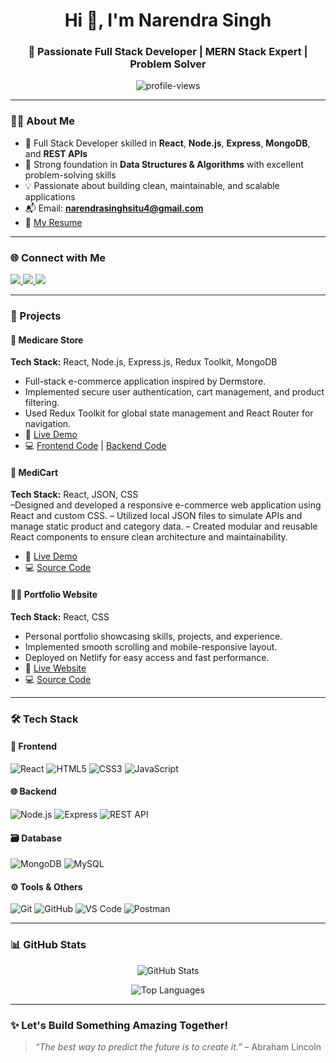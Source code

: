 <h1 align="center">Hi 👋, I'm Narendra Singh</h1>
<h3 align="center">🚀 Passionate Full Stack Developer | MERN Stack Expert | Problem Solver</h3>

<p align="center">
  <img src="https://komarev.com/ghpvc/?username=narendra5305&label=Profile%20views&color=27ae60&style=flat" alt="profile-views" />
</p>

---

### 🧑‍💻 About Me
- 💼 Full Stack Developer skilled in **React**, **Node.js**, **Express**, **MongoDB**, and **REST APIs**  
- 🧠 Strong foundation in **Data Structures & Algorithms** with excellent problem-solving skills  
- 💡 Passionate about building clean, maintainable, and scalable applications  
- 📬 Email: **narendrasinghsitu4@gmail.com**  
- 📄 [My Resume](https://drive.google.com/file/d/1HUueN98VJ8RGgnB1VBhCwCIAA_QrjpX-/view?usp=drive_link)  

---

### 🌐 Connect with Me

<p align="left">
  <a href="https://www.linkedin.com/in/narendra-5305/" target="_blank">
    <img src="https://img.shields.io/badge/LinkedIn-0A66C2?style=for-the-badge&logo=linkedin&logoColor=white" />
  </a>
  <a href="https://github.com/Narendra5305" target="_blank">
    <img src="https://img.shields.io/badge/GitHub-181717?style=for-the-badge&logo=github&logoColor=white" />
  </a>
  <a href="https://narendra-singh-developer.netlify.app/" target="_blank">
    <img src="https://img.shields.io/badge/Portfolio-27AE60?style=for-the-badge&logo=About.me&logoColor=white" />
  </a>
</p>

---

### 💼 Projects

#### 🏥 Medicare Store  
**Tech Stack:** React, Node.js, Express.js, Redux Toolkit, MongoDB  
- Full-stack e-commerce application inspired by Dermstore.  
- Implemented secure user authentication, cart management, and product filtering.  
- Used Redux Toolkit for global state management and React Router for navigation.  
- 🔗 [Live Demo](https://medicarewebsite01.netlify.app/)  
- 💻 [Frontend Code](https://github.com/Narendra5305/mediCareStore) | [Backend Code](https://github.com/Narendra5305/mediCartBackend)

#### 💊 MediCart  
**Tech Stack:** React, JSON, CSS  
–Designed and developed a responsive e-commerce web application using React and custom CSS.
– Utilized local JSON files to simulate APIs and manage static product and category data.
– Created modular and reusable React components to ensure clean architecture and maintainability.
- 🔗 [Live Demo](https://one-mg.netlify.app)  
- 💻 [Source Code](https://github.com/Narendra5305/onemgclone)

#### 🧑‍💼 Portfolio Website  
**Tech Stack:** React, CSS  
- Personal portfolio showcasing skills, projects, and experience.  
- Implemented smooth scrolling and mobile-responsive layout.  
- Deployed on Netlify for easy access and fast performance.  
- 🔗 [Live Website](https://narendra-singh-developer.netlify.app/)  
- 💻 [Source Code](https://github.com/Narendra5305/newportfolio)

---

### 🛠️ Tech Stack

#### 🚀 Frontend
![React](https://img.shields.io/badge/-React-61DAFB?style=for-the-badge&logo=react&logoColor=black)
![HTML5](https://img.shields.io/badge/-HTML5-E34F26?style=for-the-badge&logo=html5&logoColor=white)
![CSS3](https://img.shields.io/badge/-CSS3-1572B6?style=for-the-badge&logo=css3)
![JavaScript](https://img.shields.io/badge/-JavaScript-F7DF1E?style=for-the-badge&logo=javascript&logoColor=black)

#### 🌐 Backend
![Node.js](https://img.shields.io/badge/-Node.js-339933?style=for-the-badge&logo=nodedotjs&logoColor=white)
![Express](https://img.shields.io/badge/-Express.js-000000?style=for-the-badge&logo=express&logoColor=white)
![REST API](https://img.shields.io/badge/-REST%20API-0052CC?style=for-the-badge)

#### 🗃️ Database
![MongoDB](https://img.shields.io/badge/-MongoDB-4EA94B?style=for-the-badge&logo=mongodb)
![MySQL](https://img.shields.io/badge/-MySQL-4479A1?style=for-the-badge&logo=mysql&logoColor=white)

#### ⚙️ Tools & Others
![Git](https://img.shields.io/badge/-Git-F05032?style=for-the-badge&logo=git&logoColor=white)
![GitHub](https://img.shields.io/badge/-GitHub-181717?style=for-the-badge&logo=github)
![VS Code](https://img.shields.io/badge/-VS%20Code-007ACC?style=for-the-badge&logo=visual-studio-code)
![Postman](https://img.shields.io/badge/-Postman-FF6C37?style=for-the-badge&logo=postman&logoColor=white)

---

### 📊 GitHub Stats

<p align="center">
  <img src="https://github-readme-stats.vercel.app/api?username=narendra5305&show_icons=true&theme=radical" alt="GitHub Stats" />
</p>

<p align="center">
  <img src="https://github-readme-stats.vercel.app/api/top-langs/?username=narendra5305&layout=compact&theme=radical" alt="Top Languages" />
</p>

---

### ✨ Let's Build Something Amazing Together!
> *“The best way to predict the future is to create it.”* – Abraham Lincoln

